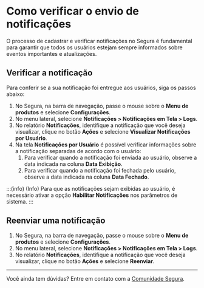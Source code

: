 # Como verificar o envio de notificações

O processo de cadastrar e verificar notificações no Segura é fundamental para garantir que todos os usuários estejam sempre informados sobre eventos importantes e atualizações.

## Verificar a notificação

Para conferir se a sua notificação foi entregue aos usuários, siga os passos abaixo:

1. No Segura, na barra de navegação, passe o mouse sobre o **Menu de produtos** e selecione **Configurações**.
2. No menu lateral, selecione **Notificações > Notificações em Tela > Logs**.
3. No relatório **Notificações**, identifique a notificação que você deseja visualizar, clique no botão **Ações** e selecione **Visualizar Notificações por Usuário**.
5. Na tela **Notificações por Usuário** é possível verificar informações sobre a notificação separadas de acordo com o usuário:
    1. Para verificar quando a notificação foi enviada ao usuário, observe a data indicada na coluna **Data Exibição**.
    2. Para verificar quando a notificação foi fechada pelo usuário, observe a data indicada na coluna **Data Fechado**.

:::(info) (Info)
Para que as notificações sejam exibidas ao usuário, é necessário ativar a opção **Habilitar Notificações** nos parâmetros de sistema.
:::

## Reenviar uma notificação

1. No Segura, na barra de navegação, passe o mouse sobre o **Menu de produtos** e selecione **Configurações**.
2. No menu lateral, selecione **Notificações > Notificações em Tela > Logs**.
3. No relatório **Notificações**, identifique a notificação que você deseja visualizar, clique no botão **Ações** e selecione **Reenviar**.

***

Você ainda tem dúvidas? Entre em contato com a [Comunidade Segura](https://community.Segura.io/).
